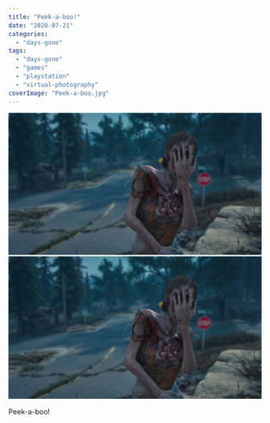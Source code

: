 ```yaml
---
title: "Peek-a-boo!"
date: "2020-07-21"
categories: 
  - "days-gone"
tags: 
  - "days-gone"
  - "games"
  - "playstation"
  - "virtual-photography"
coverImage: "Peek-a-boo.jpg"
---
```


[![](images/Peek-a-boo.jpg)](images/Peek-a-boo.jpg)
[![](images/Peek-a-boo.jpg)](images/Peek-a-boo.jpg)

Peek-a-boo!
